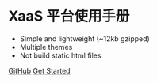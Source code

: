 # XaaS 平台使用手册


* Simple and lightweight (~12kb gzipped)
* Multiple themes
* Not build static html files

[GitHub](https://github.com/docsifyjs/docsify/)
[Get Started](currency/login)